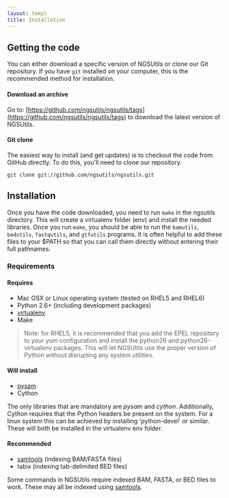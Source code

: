 ```yaml
---
layout: templ
title: Installation
---
```


Getting the code
---

You can either download a specific version of NGSUtils or clone our Git repository. If you have `git` installed on
your computer, this is the recommended method for installation.

#### Download an archive

Go to: [https://github.com/ngsutils/ngsutils/tags](https://github.com/ngsutils/ngsutils/tags) to download the latest version of NGSUtils.

#### Git clone

The easiest way to install (and get updates) is to checkout the code from GitHub directly. To do this, you'll need
to clone our repository.

`git clone git://github.com/ngsutils/ngsutils.git`


Installation
---

Once you have the code downloaded, you need to run `make` in the ngsutils directory. This will create a virtualenv folder
(env) and install the needed libraries. Once you run `make`, you should be able to run the `bamutils`, `bedutils`, 
`fastqutils`, and `gtfutils` programs. It is often helpful to add these files to your $PATH so that you can call them
directly without entering their full pathnames.

### Requirements


#### Requires

* Mac OSX or Linux operating system (tested on RHEL5 and RHEL6)
* Python 2.6+ (including development packages)
* [virtualenv](http://www.virtualenv.org/)
* Make

> Note: for RHEL5, it is recommended that you add the EPEL repository to your yum configuration and 
> install the python26 and python26-virtualenv packages. This will let NGSUtils use the proper version of Python
> without disrupting any system utilities.

#### Will install

* [pysam](http://wwwfgu.anat.ox.ac.uk/~andreas/documentation/samtools/contents.html)
* Cython

The only libraries that are mandatory are *pysam* and *cython*. Additionally, Cython requires that the
Python headers be present on the system. For a linux system this can be achieved by installing
'python-devel' or similar. These will both be installed in the virtualenv env folder.

#### Recommended

* [samtools](http://samtools.sourceforge.net/) (indexing BAM/FASTA files)
* tabix (indexing tab-delimited BED files)

Some commands in NGSUtils require indexed BAM, FASTA, or BED files to work. These may all be indexed using [samtools](http://samtools.sourceforge.net/).